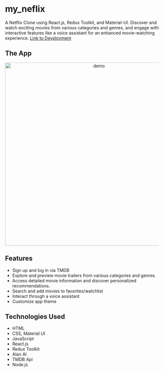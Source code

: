 # my_neflix
A Netflix Clone using React.js, Redux Toolkit, and Material-UI. Discover and watch exciting movies from various categories and genres, and engage with interactive features like a voice assistant for an enhanced movie-watching experience.
[Link to Deyployment](https://my-neflix.netlify.app/)


## The App
<p align='center'>
<img src="src/data/demo.gif" width=600 alt="demo" />
</p>


## Features
* Sign up and log in via TMDB
* Explore and preview movie trailers from various categories and genres.
* Access detailed movie information and discover personalized recommendations.
* Search and add movies to favorites/watchlist
* Interact through a voice assistant
* Customize app theme


## Technologies Used
* HTML
* CSS, Material UI
* JavaScript
* React.js
* Redux Toolkit
* Alan AI
* TMDB Api
* Node.js
